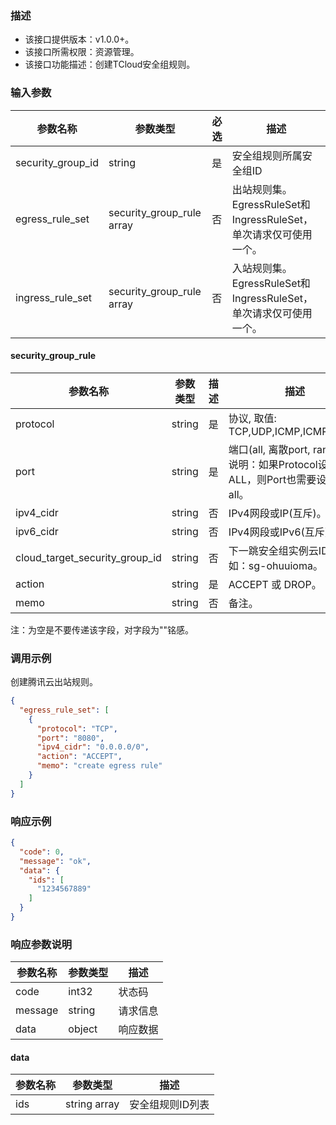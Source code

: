 ### 描述

- 该接口提供版本：v1.0.0+。
- 该接口所需权限：资源管理。
- 该接口功能描述：创建TCloud安全组规则。

### 输入参数

| 参数名称              | 参数类型                       | 必选  | 描述                                             |
|-------------------|----------------------------|-----|------------------------------------------------|
| security_group_id | string                     | 是   | 安全组规则所属安全组ID                                   |
| egress_rule_set   | security_group_rule array  | 否   | 出站规则集。EgressRuleSet和IngressRuleSet，单次请求仅可使用一个。 |
| ingress_rule_set  | security_group_rule  array | 否   | 入站规则集。EgressRuleSet和IngressRuleSet，单次请求仅可使用一个。 |

#### security_group_rule

| 参数名称                           | 参数类型   | 描述  | 描述                                                          |
|--------------------------------|--------|-----|-------------------------------------------------------------|
| protocol                       | string | 是   | 协议, 取值: TCP,UDP,ICMP,ICMPv6,ALL                             |
| port                           | string | 是   | 端口(all, 离散port, range)。 说明：如果Protocol设置为ALL，则Port也需要设置为all。 |
| ipv4_cidr                      | string | 否   | IPv4网段或IP(互斥)。                                              |
| ipv6_cidr                      | string | 否   | IPv4网段或IPv6(互斥)。                                            |
| cloud_target_security_group_id | string | 否   | 下一跳安全组实例云ID，例如：sg-ohuuioma。                                 |
| action                         | string | 是   | ACCEPT 或 DROP。                                              |
| memo                           | string | 否   | 备注。                                                         |
注：为空是不要传递该字段，对字段为""铭感。

### 调用示例

创建腾讯云出站规则。

```json
{
  "egress_rule_set": [
    {
      "protocol": "TCP",
      "port": "8080",
      "ipv4_cidr": "0.0.0.0/0",
      "action": "ACCEPT",
      "memo": "create egress rule"
    }
  ]
}
```

### 响应示例

```json
{
  "code": 0,
  "message": "ok",
  "data": {
    "ids": [
      "1234567889"
    ]
  }
}
```

### 响应参数说明

| 参数名称    | 参数类型   | 描述   |
|---------|--------|------|
| code    | int32  | 状态码  |
| message | string | 请求信息 |
| data    | object | 响应数据 |

#### data

| 参数名称 | 参数类型         | 描述        |
|------|--------------|-----------|
| ids  | string array | 安全组规则ID列表 |
